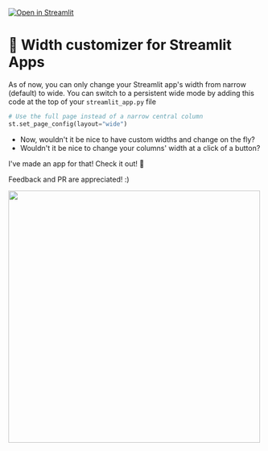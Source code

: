 [![Open in Streamlit](https://static.streamlit.io/badges/streamlit_badge_black_white.svg)](https://share.streamlit.io/charlywargnier/width-customizer-for-streamlit-apps/main)

# 🎈 Width customizer for Streamlit Apps

As of now, you can only change your Streamlit app's width from narrow (default) to wide. You can switch to a persistent wide mode by adding this code at the top of your ```streamlit_app.py``` file

```python
# Use the full page instead of a narrow central column
st.set_page_config(layout="wide")
```

-   Now, wouldn't it be nice to have custom widths and change on the fly?
-   Wouldn't it be nice to change your columns' width at a click of a button?

I've made an app for that! Check it out! 🎈

Feedback and PR are appreciated! :) 

<img src="https://user-images.githubusercontent.com/27242399/147889045-f77ee628-4702-4c42-81d6-101c197eeaf4.png" width="500"/>


